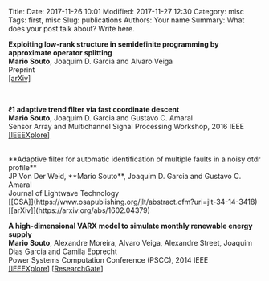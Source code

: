Title: 
Date: 2017-11-26 10:01
Modified: 2017-11-27 12:30
Category: misc
Tags: first, misc
Slug: publications
Authors: Your name
Summary: What does your post talk about? Write here.

<!-- <br/> 

<span class="marginnote">
    <img src="/images/projection.png" width="250"/>​
</span> -->
**Exploiting low-rank structure in semidefinite programming by approximate operator splitting** <br/>
**Mario Souto**, Joaquim D. Garcia and Alvaro Veiga <br/>
Preprint <br/>
[[arXiv]](https://arxiv.org/pdf/1810.05231.pdf)

<br/>

<!-- <span class="marginnote">
    <img src="/images/l1_adaptive.png" width="250"/>​
</span> --> 
**ℓ1 adaptive trend filter via fast coordinate descent** <br/>
**Mario Souto**, Joaquim D. Garcia and Gustavo C. Amaral <br/>
Sensor Array and Multichannel Signal Processing Workshop, 2016 IEEE <br/>
[[IEEEXplore]](http://ieeexplore.ieee.org/abstract/document/7569706/)

<br/>
<!-- 
<span class="marginnote">
    <img src="/images/osa.png" width="250"/>​
</span> -->
 **Adaptive filter for automatic identification of multiple faults in a noisy otdr profile** <br/>
JP Von Der Weid, **Mario Souto**, Joaquim D. Garcia and Gustavo C. Amaral <br/>
Journal of Lightwave Technology <br/>
[[OSA]](https://www.osapublishing.org/jlt/abstract.cfm?uri=jlt-34-14-3418) [[arXiv]](https://arxiv.org/abs/1602.04379)

<br/>

<!-- <span class="marginnote">
    <img src="/images/icaraizinho.png" width="270"/>​
</span> -->
**A high-dimensional VARX model to simulate monthly renewable energy supply** <br/>
**Mario Souto**,  Alexandre Moreira, Alvaro Veiga, Alexandre Street, Joaquim Dias Garcia and Camila Epprecht <br/>
Power Systems Computation Conference (PSCC), 2014 IEEE <br/>
[[IEEEXplore]](http://ieeexplore.ieee.org/abstract/document/7038460/) [[ResearchGate](https://www.researchgate.net/profile/Alvaro_Veiga/publication/270568324_A_high-dimensional_VARX_model_to_simulate_monthly_renewable_energy_supply/links/54ad5f6c0cf24aca1c6f2759.pdf)]
